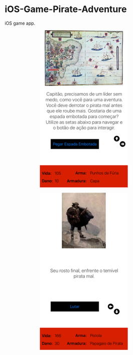 # iOS-Game-Pirate-Adventure
iOS game app.


<p align="center">
        <img src="https://github.com/vitor-sousa/iOS-Game-Pirate-Adventure/blob/master/Simulator%20Screen%20Shot%2024%20de%20out%20de%202016%2015.52.04.png" height="500" width="280" />
</p>


<p align="center">
        <img src="https://github.com/vitor-sousa/iOS-Game-Pirate-Adventure/blob/master/Simulator%20Screen%20Shot%2024%20de%20out%20de%202016%2015.52.42.png" height="500" width="280" />
</p>
